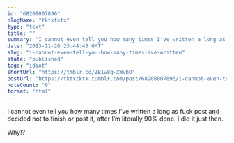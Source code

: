 ```yaml
---
id: "68208007896"
blogName: "tktxtktx"
type: "text"
title: ""
summary: "I cannot even tell you how many times I've written a long as fuck post and decided not to finish or post it, after I'm literally..."
date: "2013-11-26 23:44:43 GMT"
slug: "i-cannot-even-tell-you-how-many-times-ive-written"
state: "published"
tags: "idiot"
shortUrl: "https://tmblr.co/ZB1w8q-XWvhO"
postUrl: "https://tktxtktx.tumblr.com/post/68208007896/i-cannot-even-tell-you-how-many-times-ive-written"
noteCount: "0"
format: "html"
---
```


I cannot even tell you how many times I’ve written a long as fuck post and decided not to finish or post it, after I’m literally 90% done. I did it just then. 

Why!?